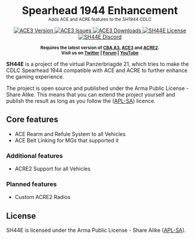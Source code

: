 <p align="center">
<strong style="font-size: 28px;">Spearhead 1944 Enhancement</strong><br>
<sup>Adds ACE and ACRE features to the SH1944 CDLC</sup>
</p>


<p align="center">
    <a href="https://github.com/vpzbrig21/sh1944_enhanced/releases/latest">
        <img src="https://img.shields.io/badge/Version-1.0.0-blue.svg?style=flat-square" alt="ACE3 Version">
    </a>
    <a href="https://github.com/vpzbrig21/sh1944_enhanced/issues">
        <img src="https://img.shields.io/github/issues-raw/vpzbrig21/sh1944_enhanced.svg?style=flat-square&label=Issues" alt="ACE3 Issues">
    </a>
    <a href="https://github.com/vpzbrig21/sh1944_enhanced/releases">
        <img src="https://img.shields.io/github/downloads/vpzbrig21/sh1944_enhanced/total.svg?style=flat-square&label=Downloads" alt="ACE3 Downloads">
    </a>
    <a href="https://github.com/vpzbrig21/sh1944_enhanced/blob/master/LICENSE">
        <img src="https://img.shields.io/badge/License-APL--SA-red.svg?style=flat-square" alt="SH44E License">
    </a>
    <a href="https://dsicrod.vpzbrig21.de">
        <img src="https://img.shields.io/badge/Discord-Join-darkviolet.svg?style=flat-square" alt="SH44E Discord">
    </a>
</p>

<p align="center">
    <sup><strong>Requires the latest version of <a href="https://github.com/CBATeam/CBA_A3/releases">CBA A3</a>, <a href="https://github.com/acemod/ACE3/releases">ACE3</a> and <a href="https://github.com/IDI-Systems/acre2/releases">ACRE2</a>.<br/>
    Visit us on <a href="https://twitter.com/pzbrig21milsim">Twitter</a> | <a href="https://forum.vpzbrig21.de">Forum</a> | <a href="https://www.youtube.com/@vpzbrig21">YouTube</a></strong></sup>
</p>

**SH44E** is a project of the virtual Panzerbriagde 21, which tries to make the CDLC Spearhead 1944 compatible with ACE and ACRE to further enhance the gaming experience.

The project is open source and published under the Arma Public License - Share Alike. This means that you can extend the project yourself and publish the result as long as you follow the ([APL-SA](https://www.bohemia.net/community/licenses/arma-public-license-share-alike)) licence.

## Core features

- ACE Rearm and Refule System to all Vehicles
- ACE Belt Linking for MGs that supported it

### Additional features

- ACRE2 Support for all Vehicles

### Planned features

- Custom ACRE2 Radios

## License

SH44E is licensed under the Arma Public License - Share Alike ([APL-SA](https://github.com/vpzbrig21/sh1944_enhanced/blob/master/LICENSE)).